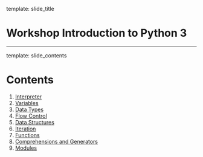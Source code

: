template: slide_title
# Workshop Introduction to Python 3

---
template: slide_contents
# Contents
1. [Interpreter](#interpreter)
1. [Variables](#variables)
1. [Data Types](#data_types)
1. [Flow Control](#flow_control)
1. [Data Structures](#data_structures)
1. [Iteration](#iteration)
1. [Functions](#functions)
1. [Comprehensions and Generators](#comprehensions_and_generators)
1. [Modules](#modules)